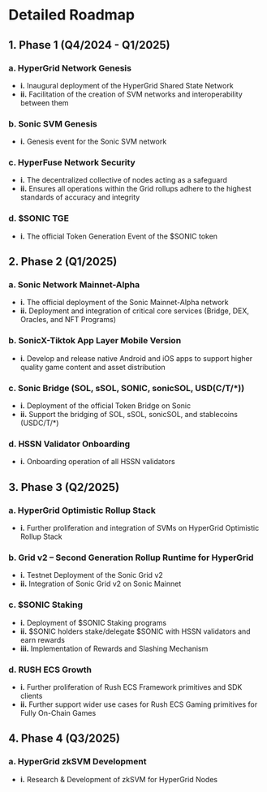 
# Detailed Roadmap

## 1. Phase 1 (Q4/2024 - Q1/2025)
### a. HyperGrid Network Genesis
- **i.** Inaugural deployment of the HyperGrid Shared State Network
- **ii.** Facilitation of the creation of SVM networks and interoperability between them

### b. Sonic SVM Genesis
- **i.** Genesis event for the Sonic SVM network

### c. HyperFuse Network Security
- **i.** The decentralized collective of nodes acting as a safeguard
- **ii.** Ensures all operations within the Grid rollups adhere to the highest standards of accuracy and integrity

### d. $SONIC TGE
- **i.** The official Token Generation Event of the $SONIC token

## 2. Phase 2 (Q1/2025)
### a. Sonic Network Mainnet-Alpha
- **i.** The official deployment of the Sonic Mainnet-Alpha network
- **ii.** Deployment and integration of critical core services (Bridge, DEX, Oracles, and NFT Programs)

### b. SonicX-Tiktok App Layer Mobile Version
- **i.** Develop and release native Android and iOS apps to support higher quality game content and asset distribution

### c. Sonic Bridge (SOL, sSOL, SONIC, sonicSOL, USD(C/T/*))
- **i.** Deployment of the official Token Bridge on Sonic
- **ii.** Support the bridging of SOL, sSOL, sonicSOL, and stablecoins (USDC/T/*)

### d. HSSN Validator Onboarding
- **i.** Onboarding operation of all HSSN validators

## 3. Phase 3 (Q2/2025)
### a. HyperGrid Optimistic Rollup Stack
- **i.** Further proliferation and integration of SVMs on HyperGrid Optimistic Rollup Stack

### b. Grid v2 – Second Generation Rollup Runtime for HyperGrid
- **i.** Testnet Deployment of the Sonic Grid v2
- **ii.** Integration of Sonic Grid v2 on Sonic Mainnet

### c. $SONIC Staking
- **i.** Deployment of $SONIC Staking programs
- **ii.** $SONIC holders stake/delegate $SONIC with HSSN validators and earn rewards
- **iii.** Implementation of Rewards and Slashing Mechanism

### d. RUSH ECS Growth
- **i.** Further proliferation of Rush ECS Framework primitives and SDK clients
- **ii.** Further support wider use cases for Rush ECS Gaming primitives for Fully On-Chain Games

## 4. Phase 4 (Q3/2025)
### a. HyperGrid zkSVM Development
- **i.** Research & Development of zkSVM for HyperGrid Nodes
